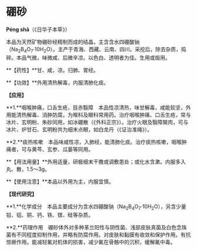# 硼砂

**Péng shā**（《日华子本草》）

本品为天然矿物硼砂经精制而成的结晶，主含含水四硼酸钠（Na<sub>2</sub>B<sub>4</sub>O<sub>7</sub>·10H<sub>2</sub>O）。主产于青海、西藏、云南、四川。采挖后，除去杂质，捣碎。本品气微，味微咸、后微辛凉。以色白、透明者为佳。生用或煅用。

**【药性】**甘、咸，凉。归肺、胃经。

**【功效】**外用清热解毒，内服清肺化痰。

**【应用】**

**1.**咽喉肿痛，口舌生疮，目赤翳障　本品性凉清热，味甘解毒，咸能软坚，外用能清热解毒、消肿防腐，为喉科及眼科常用药。治疗咽喉肿痛、口舌生疮，常与冰片、玄明粉、朱砂同用，如冰硼散（《外科正宗》）。治疗火眼及翳障胬肉，可与冰片、炉甘石、玄明粉共为细末点眼，如白龙丹（《证治准绳》）。

**2.**痰热咳嗽　本品味咸性凉，入肺经，能清肺化痰。治疗痰热咳嗽，咽喉肿痛者，可与黄芩、玄参、瓜蒌等同用。

**【用法用量】**外用适量，研极细末干撒或调敷患处；或化水含漱。内服多入丸、散，1.5～3g。

**【使用注意】**本品以外用为主，内服宜慎。

**【现代研究】**

**1.**化学成分　本品主要成分为含水四硼酸钠（Na<sub>2</sub>B<sub>4</sub>O<sub>7</sub>·10H<sub>2</sub>O），另含少量铅、铝、铜、钙、铁、镁、硅等杂质。

**2.**药理作用　硼砂体外对多种革兰阳性与阴性菌、浅部皮肤真菌及白色念珠菌有不同程度抑制作用，并略有防腐作用。对皮肤和黏膜有收敛和保护作用。有抗惊厥作用。能减轻氟对机体的损害，减少氟在骨骼中的沉积，缓解氟中毒。